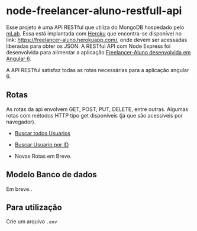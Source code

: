 # node-freelancer-aluno-restfull-api
Esse projeto é uma API RESTful que utiliza do MongoDB hospedado pelo [mLab](https://mlab.com/).  Essa está implantada com [Heroku](https://www.heroku.com/) que encontra-se disponível no link: https://freelancer-aluno.herokuapp.com/, onde devem ser acessadas liberadas para obter os JSON.
A RESTful API com Node Express foi desenvolvida para alimentar a aplicação [Freelancer-Aluno desenvolvida em Angular 6](https://skatesham.github.io/freelancer-aluno).

A API RESTful satisfaz todas as rotas necessárias para a aplicação angular 6.

## Rotas
As rotas da api envolvem GET, POST, PUT, DELETE, entre outras. Algumas rotas com métodos HTTP tipo get disponíveis (já que são acessíveis por navegador).

- [Buscar todos Usuarios](https://freelancer-aluno.herokuapp.com/usuarios/)

- [Buscar Usuario por ID](https://freelancer-aluno.herokuapp.com/usuarios/5c012fdcf7f1080004569c77)

- Novas Rotas em Breve.

## Modelo Banco de dados
Em breve..

## Para utilização
Crie um arquivo `.env`
